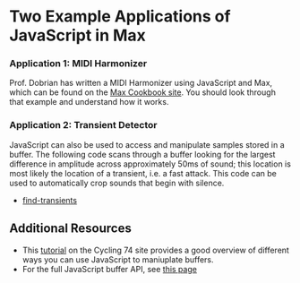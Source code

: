 # Two Example Applications of JavaScript in Max

### Application 1: MIDI Harmonizer

Prof. Dobrian has written a MIDI Harmonizer using JavaScript and Max, which can
be found on the [Max Cookbook site](http://music.arts.uci.edu/dobrian/maxcookbook/harmonizer-written-javascript).
You should look through that example and understand how it works.


### Application 2: Transient Detector

JavaScript can also be used to access and manipulate samples stored in a
buffer.  The following code scans through a buffer looking for the largest
difference in amplitude across approximately 50ms of sound; this location is
most likely the location of a transient, i.e. a fast attack.  This code can be
used to automatically crop sounds that begin with silence.

* [find-transients](find-transients.zip)


## Additional Resources

* This
  [tutorial](https://cycling74.com/tutorials/javascripting-the-buffer-object)
  on the Cycling 74 site provides a good overview of different ways you can use
  JavaScript to maniuplate buffers.
* For the full JavaScript buffer API, see
  [this page](https://docs.cycling74.com/max7/vignettes/jsbuffer)
